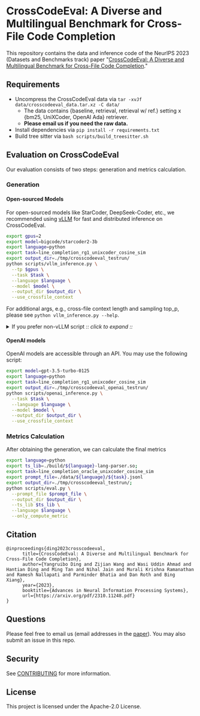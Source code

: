 # CrossCodeEval: A Diverse and Multilingual Benchmark for Cross-File Code Completion

This repository contains the data and inference code of the NeurIPS 2023  (Datasets and Benchmarks track)
paper "[CrossCodeEval: A Diverse and Multilingual Benchmark for Cross-File Code Completion](https://arxiv.org/abs/2310.11248)."

## Requirements

- Uncompress the CrossCodeEval data via `tar -xvJf data/crosscodeeval_data.tar.xz -C data/`
    - The data contains {baseline, retrieval, retrieval w/ ref.} setting x {bm25, UniXCoder, OpenAI Ada} retriever.
    - **Please email us if you need the raw data.**
- Install dependencies via `pip install -r requirements.txt`
- Build tree sitter via `bash scripts/build_treesitter.sh`


## Evaluation on CrossCodeEval
Our evaluation consists of two steps: generation and metrics calculation.


### Generation

#### Open-sourced Models
For open-sourced models like StarCoder, DeepSeek-Coder, etc., we recommended using [vLLM](https://github.com/vllm-project/vllm) for fast and distributed inference on CrossCodeEval. 

```bash
export gpus=2
export model=bigcode/starcoder2-3b
export language=python
export task=line_completion_rg1_unixcoder_cosine_sim
export output_dir=./tmp/crosscodeeval_testrun/
python scripts/vllm_inference.py \
  --tp $gpus \
  --task $task \
  --language $language \
  --model $model \
  --output_dir $output_dir \
  --use_crossfile_context 
```
For additional args, e.g., cross-file context length and sampling top_p, please see `python vllm_inference.py --help`.

<details><summary> If you prefer non-vLLM script <i>:: click to expand ::</i></summary>
<div>

First, configure `accelerate` via `accelerate config` if you haven't. A reference configuration is available at `cceval_config.yaml`

The following command demonstrates how to run greedy eval using codegen-350M on python with cross-file context.

```bash
export model_type=codelm_cfc # or codelm for no cross-file context eval
export model_name=Salesforce/codegen-350M-mono
export language=python
export ts_lib=./build/${language}-lang-parser.so
export dtype=bf16 # or fp16
export prompt_file=./data/crosscodeeval_data/${language}/line_completion_rg1_unixcoder_cosine_sim.jsonl # or other options in the dir, which corresponds to different retrieval methods and/or retrieval settings
export max_seq_length=2048
export cfc_seq_length=512 
export batch_size=16 # reduce for larger models
export output_dir=./tmp/crosscodeeval_testrun/

accelerate launch eval.py \
        --model_type $model_type \
        --model_name_or_path $model_name \
        --cfc_seq_length $cfc_seq_length \
        --prompt_file $prompt_file \
        --gen_length 50 \
        --max_seq_length $max_seq_length \
        --batch_size $batch_size \
        --output_dir $output_dir \
        --dtype $dtype \
        --num_return_sequences 1 \
        --overwrite_cache True \
        --ts_lib $ts_lib \
        --language $language
```

You may run sampling via the following (additional) args:

```bash
        --do_sample \
        --top_p 0.95 \
        --temperature 0.2 \
        --num_return_sequences 5 \
```


</div>
</details>

#### OpenAI models
OpenAI models are accessible through an API. You may use the following script:
```bash
export model=gpt-3.5-turbo-0125 
export language=python
export task=line_completion_rg1_unixcoder_cosine_sim
export output_dir=./tmp/crosscodeeval_openai_testrun/
python scripts/openai_inference.py \
  --task $task \
  --language $language \
  --model $model \
  --output_dir $output_dir \
  --use_crossfile_context 

```


### Metrics Calculation
After obtaining the generation, we can calculate the final metrics
```bash
export language=python
export ts_lib=./build/${language}-lang-parser.so; 
export task=line_completion_oracle_unixcoder_cosine_sim
export prompt_file=./data/${language}/${task}.jsonl 
export output_dir=./tmp/crosscodeeval_testrun/;  
python scripts/eval.py \
  --prompt_file $prompt_file \
  --output_dir $output_dir \
  --ts_lib $ts_lib \
  --language $language \
  --only_compute_metric
```







## Citation

```
@inproceedings{ding2023crosscodeeval,
      title={CrossCodeEval: A Diverse and Multilingual Benchmark for Cross-File Code Completion}, 
      author={Yangruibo Ding and Zijian Wang and Wasi Uddin Ahmad and Hantian Ding and Ming Tan and Nihal Jain and Murali Krishna Ramanathan and Ramesh Nallapati and Parminder Bhatia and Dan Roth and Bing Xiang},
      year={2023},
      booktitle={Advances in Neural Information Processing Systems},
      url={https://arxiv.org/pdf/2310.11248.pdf}
}
```
## Questions
Please feel free to email us (email addresses in the [paper](https://arxiv.org/pdf/2310.11248.pdf)). You may also submit an issue in this repo.

## Security

See [CONTRIBUTING](CONTRIBUTING.md#security-issue-notifications) for more information.

## License

This project is licensed under the Apache-2.0 License.
